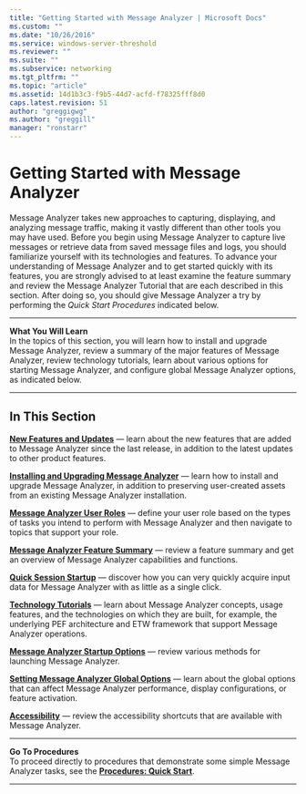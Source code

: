 ```yaml
---
title: "Getting Started with Message Analyzer | Microsoft Docs"
ms.custom: ""
ms.date: "10/26/2016"
ms.service: windows-server-threshold
ms.reviewer: ""
ms.suite: ""
ms.subservice: networking
ms.tgt_pltfrm: ""
ms.topic: "article"
ms.assetid: 14d1b3c3-f9b5-44d7-acfd-f78325fff8d0
caps.latest.revision: 51
author: "greggigwg"
ms.author: "greggill"
manager: "ronstarr"
---
```


# Getting Started with Message Analyzer

Message Analyzer takes new approaches to capturing, displaying, and analyzing message traffic, making it vastly different than other tools you may have used. Before you begin using Message Analyzer to capture live messages or retrieve data from saved message files and logs, you should familiarize yourself with its technologies and features. To advance your understanding of Message Analyzer and to get started quickly with its features, you are strongly advised to at least examine the feature summary and review the Message Analyzer Tutorial that are each described in this section. After doing so, you should give Message Analyzer a try by performing the *Quick Start Procedures* indicated below.

---

 **What You Will Learn**  
In the topics of this section, you will learn how to  install and upgrade Message Analyzer, review a summary of the  major features of Message Analyzer, review technology tutorials, learn about various options for starting Message Analyzer, and configure global Message Analyzer options, as indicated below.

---

## In This Section

 **[New Features and Updates](new-features-and-updates.md)**  — learn about the new features that are added to Message Analyzer since the last release, in addition to the latest updates to other product features.

 **[Installing and Upgrading Message Analyzer](installing-and-upgrading-message-analyzer.md)**  — learn how to install and upgrade Message Analyzer, in addition to preserving user-created assets from an existing Message Analyzer installation.

 **[Message Analyzer User Roles](message-analyzer-user-roles.md)**  — define your user role based on the types of tasks you intend to perform with Message Analyzer and then navigate to topics that support your role.

 **[Message Analyzer Feature Summary](message-analyzer-feature-summary.md)**  — review a feature summary and get an overview of Message Analyzer capabilities and functions.

 **[Quick Session Startup](quick-session-startup.md)**  — discover how you can very quickly acquire input data for Message Analyzer with as little as a single click.

 **[Technology Tutorials](technology-tutorials.md)**  — learn about Message Analyzer concepts, usage features, and the technologies on which they are built, for example, the underlying PEF architecture and ETW framework that support Message Analyzer operations.

 **[Message Analyzer Startup Options](message-analyzer-startup-options.md)**  — review various methods for launching Message Analyzer.

 **[Setting Message Analyzer Global Options](setting-message-analyzer-global-options.md)**  — learn about the global options that can affect Message Analyzer performance, display configurations, or feature activation.

 **[Accessibility](accessibility.md)**  — review the accessibility shortcuts that are available with Message Analyzer.

---

 **Go To Procedures**  
To proceed directly to procedures that demonstrate some simple Message Analyzer tasks, see the **[Procedures: Quick Start](procedures-quick-start.md)**.

---